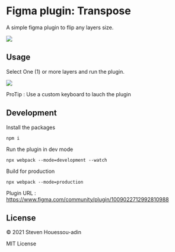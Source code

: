 
Figma plugin: Transpose
=================

A simple figma plugin to flip any layers size.

![](https://github.com/mrstev3n/Transpose-plugin/assets/profile_banner.png)

## Usage

Select One (1) or more layers and run the plugin.

![](https://github.com/mrstev3n/Transpose-plugin/assets/banner.gif)

ProTip : Use a custom keyboard to lauch the plugin

## Development

Install the packages
```
npm i
```

Run the plugin in dev mode
```
npx webpack --mode=development --watch
```


Build for production
```
npx webpack --mode=production
```


Plugin URL : https://www.figma.com/community/plugin/1009022712992810988

## License

© 2021 Steven Houessou-adin

MIT License

